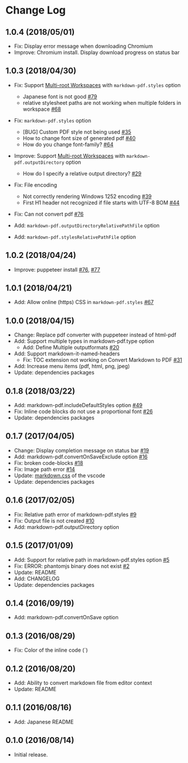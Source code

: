 # Change Log

## 1.0.4 (2018/05/01)
* Fix: Display error message when downloading Chromium
* Improve: Chromium install. Display download progress on status bar

## 1.0.3 (2018/04/30)
* Fix: Support [Multi-root Workspaces](https://code.visualstudio.com/docs/editor/multi-root-workspaces) with `markdown-pdf.styles` option
    * Japanese font is not good [#79](https://github.com/yzane/vscode-markdown-pdf/issues/79)
    * relative stylesheet paths are not working when multiple folders in workspace [#68](https://github.com/yzane/vscode-markdown-pdf/issues/68)
* Fix: `markdown-pdf.styles` option
    * [BUG] Custom PDF style not being used [#35](https://github.com/yzane/vscode-markdown-pdf/issues/35)
    * How to change font size of generated pdf [#40](https://github.com/yzane/vscode-markdown-pdf/issues/40)
    * How do you change font-family? [#64](https://github.com/yzane/vscode-markdown-pdf/issues/64)

* Improve: Support [Multi-root Workspaces](https://code.visualstudio.com/docs/editor/multi-root-workspaces) with `markdown-pdf.outputDirectory` option
    * How do I specify a relative output directory? [#29](https://github.com/yzane/vscode-markdown-pdf/issues/29)

* Fix: File encoding
    * Not correctly rendering Windows 1252 encoding [#39](https://github.com/yzane/vscode-markdown-pdf/issues/39)
    * First H1 header not recognized if file starts with UTF-8 BOM [#44](https://github.com/yzane/vscode-markdown-pdf/issues/44)

* Fix: Can not convert pdf [#76](https://github.com/yzane/vscode-markdown-pdf/issues/76)

* Add: `markdown-pdf.outputDirectoryRelativePathFile` option
* Add: `markdown-pdf.stylesRelativePathFile` option

## 1.0.2 (2018/04/24)
* Improve: puppeteer install [#76](https://github.com/yzane/vscode-markdown-pdf/issues/76), [#77](https://github.com/yzane/vscode-markdown-pdf/issues/77)

## 1.0.1 (2018/04/21)
* Add: Allow online (https) CSS in `markdown-pdf.styles` [#67](https://github.com/yzane/vscode-markdown-pdf/issues/67)

## 1.0.0 (2018/04/15)
* Change: Replace pdf converter with puppeteer instead of html-pdf
* Add: Support multiple types in markdown-pdf.type option
    * Add: Define Multiple outputformats [#20](https://github.com/yzane/vscode-markdown-pdf/issues/20)
* Add: Support markdown-it-named-headers
    * Fix: TOC extension not working on Convert Markdown to PDF [#31](https://github.com/yzane/vscode-markdown-pdf/issues/31)
* Add: Increase menu items (pdf, html, png, jpeg)
* Update: dependencies packages

## 0.1.8 (2018/03/22)
* Add: markdown-pdf.includeDefaultStyles option [#49](https://github.com/yzane/vscode-markdown-pdf/issues/49)
* Fix: Inline code blocks do not use a proportional font [#26](https://github.com/yzane/vscode-markdown-pdf/issues/26)
* Update: dependencies packages

## 0.1.7 (2017/04/05)
* Change: Display completion message on status bar [#19](https://github.com/yzane/vscode-markdown-pdf/issues/19)
* Add: markdown-pdf.convertOnSaveExclude option [#16](https://github.com/yzane/vscode-markdown-pdf/issues/16)
* Fix: broken code-blocks [#18](https://github.com/yzane/vscode-markdown-pdf/pull/18)
* Fix: Image path error [#14](https://github.com/yzane/vscode-markdown-pdf/issues/14)
* Update: [markdown.css](https://github.com/Microsoft/vscode/blob/master/extensions/markdown/media/markdown.css) of the vscode
* Update: dependencies packages

## 0.1.6 (2017/02/05)
* Fix: Relative path error of markdown-pdf.styles [#9](https://github.com/yzane/vscode-markdown-pdf/issues/9)
* Fix: Output file is not created [#10](https://github.com/yzane/vscode-markdown-pdf/issues/10)
* Add: markdown-pdf.outputDirectory option

## 0.1.5 (2017/01/09)

* Add: Support for relative path in markdown-pdf.styles option [#5](https://github.com/yzane/vscode-markdown-pdf/issues/5)
* Fix: ERROR: phantomjs binary does not exist [#2](https://github.com/yzane/vscode-markdown-pdf/issues/2)
* Update: README
* Add: CHANGELOG
* Update: dependencies packages

## 0.1.4 (2016/09/19)

* Add: markdown-pdf.convertOnSave option

## 0.1.3 (2016/08/29)

* Fix: Color of the inline code (`)

## 0.1.2 (2016/08/20)

* Add: Ability to convert markdown file from editor context
* Update: README

## 0.1.1 (2016/08/16)

* Add: Japanese README

## 0.1.0 (2016/08/14)

* Initial release.
